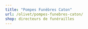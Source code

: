 ```yaml
---
title: "Pompes Funèbres Caton"
url: /olivet/pompes-funebres-caton/
shop: directeurs de funérailles
---
```

